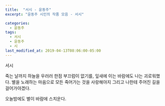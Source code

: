 ```yaml
---
title:  "서시 - 윤동주"
excerpt: "윤동주 시인의 작품 모음 - 서시"

categories:
  - 윤동주
tags:
  - 서시
  - 윤동주
  - 시
last_modified_at: 2019-04-13T08:06:00-05:00
---
```


서시

죽는 날까지 하늘을 우러러
한점 부끄럼이 없기를,
잎새에 이는 바람에도
나는 괴로워했다.
별을 노래하는 마음으로
모든 죽어가는 것을 사랑해야지
그리고 나한테 주어진 길을
걸어가야겠다.

오늘밤에도 별이 바람에 스치운다.
